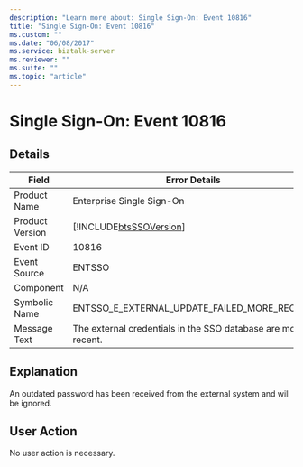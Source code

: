 ```yaml
---
description: "Learn more about: Single Sign-On: Event 10816"
title: "Single Sign-On: Event 10816"
ms.custom: ""
ms.date: "06/08/2017"
ms.service: biztalk-server
ms.reviewer: ""
ms.suite: ""
ms.topic: "article"
---
```

# Single Sign-On: Event 10816
## Details  
  
| Field | Error Details |
|-----------------|---------------------------------------------------------------|
|  Product Name   |                   Enterprise Single Sign-On                   |
| Product Version |  [!INCLUDE[btsSSOVersion](../includes/btsssoversion-md.md)]   |
|    Event ID     |                             10816                             |
|  Event Source   |                            ENTSSO                             |
|    Component    |                              N/A                              |
|  Symbolic Name  |          ENTSSO_E_EXTERNAL_UPDATE_FAILED_MORE_RECENT          |
|  Message Text   | The external credentials in the SSO database are more recent. |
  
## Explanation  
 An outdated password has been received from the external system and will be ignored.  
  
## User Action  
 No user action is necessary.
